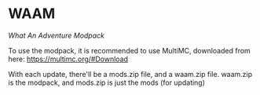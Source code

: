 # WAAM
*What An Adventure Modpack*

To use the modpack, it is recommended to use MultiMC, downloaded from here: https://multimc.org/#Download

With each update, there'll be a mods.zip file, and a waam.zip file. waam.zip is the modpack, and mods.zip is just the mods (for updating)
